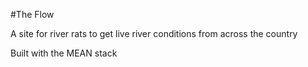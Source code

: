 #The Flow

A site for river rats to get live river conditions from across the country

Built with the MEAN stack